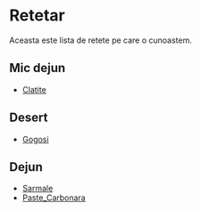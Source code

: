 # Retetar

Aceasta este lista de retete pe care o cunoastem.

## Mic dejun

- [Clatite](./Retete/Clatite.md)

## Desert

- [Gogosi](./Retete/Gogosi.md)

## Dejun

- [Sarmale](./Retete/Sarmale.md)
- [Paste_Carbonara](./Retete/Paste_Carbonara.md)